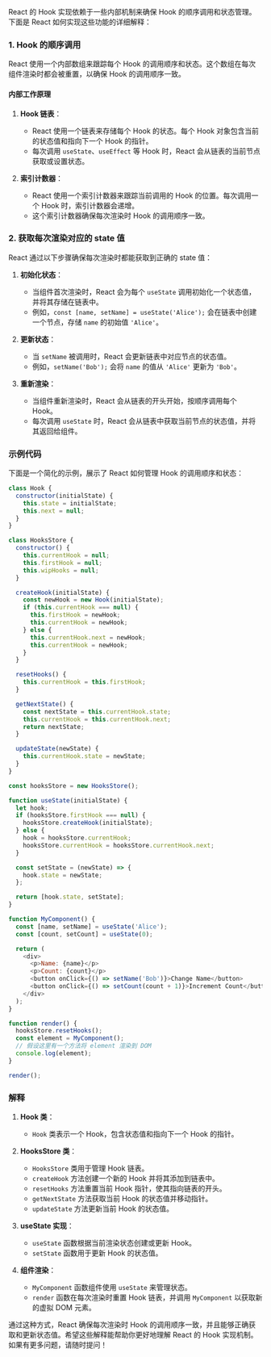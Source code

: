 React 的 Hook 实现依赖于一些内部机制来确保 Hook 的顺序调用和状态管理。下面是 React 如何实现这些功能的详细解释：

### 1. Hook 的顺序调用

React 使用一个内部数组来跟踪每个 Hook 的调用顺序和状态。这个数组在每次组件渲染时都会被重置，以确保 Hook 的调用顺序一致。

#### 内部工作原理

1. **Hook 链表**：
   - React 使用一个链表来存储每个 Hook 的状态。每个 Hook 对象包含当前的状态值和指向下一个 Hook 的指针。
   - 每次调用 `useState`、`useEffect` 等 Hook 时，React 会从链表的当前节点获取或设置状态。

2. **索引计数器**：
   - React 使用一个索引计数器来跟踪当前调用的 Hook 的位置。每次调用一个 Hook 时，索引计数器会递增。
   - 这个索引计数器确保每次渲染时 Hook 的调用顺序一致。

### 2. 获取每次渲染对应的 state 值

React 通过以下步骤确保每次渲染时都能获取到正确的 state 值：

1. **初始化状态**：
   - 当组件首次渲染时，React 会为每个 `useState` 调用初始化一个状态值，并将其存储在链表中。
   - 例如，`const [name, setName] = useState('Alice');` 会在链表中创建一个节点，存储 `name` 的初始值 `'Alice'`。

2. **更新状态**：
   - 当 `setName` 被调用时，React 会更新链表中对应节点的状态值。
   - 例如，`setName('Bob');` 会将 `name` 的值从 `'Alice'` 更新为 `'Bob'`。

3. **重新渲染**：
   - 当组件重新渲染时，React 会从链表的开头开始，按顺序调用每个 Hook。
   - 每次调用 `useState` 时，React 会从链表中获取当前节点的状态值，并将其返回给组件。

### 示例代码

下面是一个简化的示例，展示了 React 如何管理 Hook 的调用顺序和状态：

```javascript
class Hook {
  constructor(initialState) {
    this.state = initialState;
    this.next = null;
  }
}

class HooksStore {
  constructor() {
    this.currentHook = null;
    this.firstHook = null;
    this.wipHooks = null;
  }

  createHook(initialState) {
    const newHook = new Hook(initialState);
    if (this.currentHook === null) {
      this.firstHook = newHook;
      this.currentHook = newHook;
    } else {
      this.currentHook.next = newHook;
      this.currentHook = newHook;
    }
  }

  resetHooks() {
    this.currentHook = this.firstHook;
  }

  getNextState() {
    const nextState = this.currentHook.state;
    this.currentHook = this.currentHook.next;
    return nextState;
  }

  updateState(newState) {
    this.currentHook.state = newState;
  }
}

const hooksStore = new HooksStore();

function useState(initialState) {
  let hook;
  if (hooksStore.firstHook === null) {
    hooksStore.createHook(initialState);
  } else {
    hook = hooksStore.currentHook;
    hooksStore.currentHook = hooksStore.currentHook.next;
  }

  const setState = (newState) => {
    hook.state = newState;
  };

  return [hook.state, setState];
}

function MyComponent() {
  const [name, setName] = useState('Alice');
  const [count, setCount] = useState(0);

  return (
    <div>
      <p>Name: {name}</p>
      <p>Count: {count}</p>
      <button onClick={() => setName('Bob')}>Change Name</button>
      <button onClick={() => setCount(count + 1)}>Increment Count</button>
    </div>
  );
}

function render() {
  hooksStore.resetHooks();
  const element = MyComponent();
  // 假设这里有一个方法将 element 渲染到 DOM
  console.log(element);
}

render();
```

### 解释

1. **Hook 类**：
   - `Hook` 类表示一个 Hook，包含状态值和指向下一个 Hook 的指针。

2. **HooksStore 类**：
   - `HooksStore` 类用于管理 Hook 链表。
   - `createHook` 方法创建一个新的 Hook 并将其添加到链表中。
   - `resetHooks` 方法重置当前 Hook 指针，使其指向链表的开头。
   - `getNextState` 方法获取当前 Hook 的状态值并移动指针。
   - `updateState` 方法更新当前 Hook 的状态值。

3. **useState 实现**：
   - `useState` 函数根据当前渲染状态创建或更新 Hook。
   - `setState` 函数用于更新 Hook 的状态值。

4. **组件渲染**：
   - `MyComponent` 函数组件使用 `useState` 来管理状态。
   - `render` 函数在每次渲染时重置 Hook 链表，并调用 `MyComponent` 以获取新的虚拟 DOM 元素。

通过这种方式，React 确保每次渲染时 Hook 的调用顺序一致，并且能够正确获取和更新状态值。希望这些解释能帮助你更好地理解 React 的 Hook 实现机制。如果有更多问题，请随时提问！
